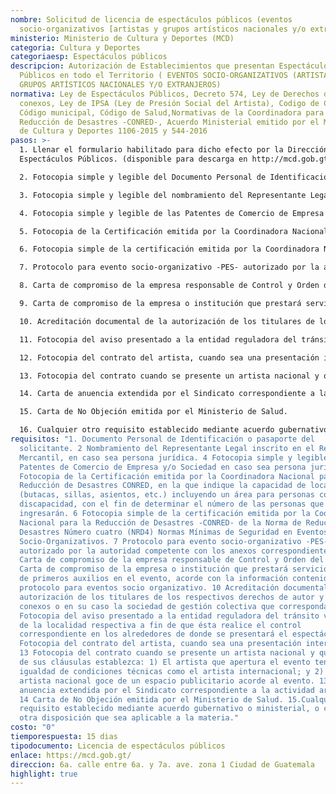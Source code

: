 ```yaml
---
nombre: Solicitud de licencia de espectáculos públicos (eventos
  socio-organizativos [artistas y grupos artísticos nacionales y/o extranjeros])
ministerio: Ministerio de Cultura y Deportes (MCD)
categoria: Cultura y Deportes
categoriaesp: Espectáculos públicos
descripcion: Autorización de Establecimientos que presentan Espectáculos
  Públicos en todo el Territorio ( EVENTOS SOCIO-ORGANIZATIVOS (ARTISTAS Y
  GRUPOS ARTÍSTICOS NACIONALES Y/O EXTRANJEROS)
normativa: Ley de Espectáculos Públicos, Decreto 574, Ley de Derechos de Autor y
  conexos, Ley de IPSA (Ley de Presión Social del Artista), Codigo de Comercio,
  Código municipal, Código de Salud,Normativas de la Coordinadora para la
  Reducción de Desastres -CONRED-, Acuerdo Ministerial emitido por el Ministerio
  de Cultura y Deportes 1106-2015 y 544-2016
pasos: >-
  1. Llenar el formulario habilitado para dicho efecto por la Dirección de
  Espectáculos Públicos. (disponible para descarga en http://mcd.gob.gt) 

  2. Fotocopia simple y legible del Documento Personal de Identificación o pasaporte del solicitante. 

  3. Fotocopia simple y legible del nombramiento del Representante Legal inscrito en el Registro Mercantil, en caso sea persona jurídica. 

  4. Fotocopia simple y legible de las Patentes de Comercio de Empresa y/o Sociedad en caso sea persona jurídica 

  5. Fotocopia de la Certificación emitida por la Coordinadora Nacional para la Reducción de Desastres CONRED, en la que indique la capacidad de locación (butacas, sillas, asientos, etc.) incluyendo un área para personas con discapacidad, con el fin de determinar el número de las personas que ingresarán. 

  6. Fotocopia simple de la certificación emitida por la Coordinadora Nacional para la Reducción de Desastres -CONRED- de la Norma de Reducción de Desastres Número cuatro (NRD4) Normas Mínimas de Seguridad en Eventos Socio-Organizativos. 

  7. Protocolo para evento socio-organizativo -PES- autorizado por la autoridad competente con los anexos correspondientes. 

  8. Carta de compromiso de la empresa responsable de Control y Orden del evento. 

  9. Carta de compromiso de la empresa o institución que prestará servicios médicos de primeros auxilios en el evento, acorde con la información contenida en el protocolo para eventos socio organizativo. 

  10. Acreditación documental de la autorización de los titulares de los respectivos derechos de autor y derechos conexos o en su caso la sociedad de gestión colectiva que corresponda 

  11. Fotocopia del aviso presentado a la entidad reguladora del tránsito vehicular de la localidad respectiva a fin de que ésta realice el control correspondiente en los alrededores de donde se presentará el espectáculo.

  12. Fotocopia del contrato del artista, cuando sea una presentación internacional 

  13. Fotocopia del contrato cuando se presente un artista nacional y que dentro de sus cláusulas establezca: 1) El artista que apertura el evento tendrá igualdad de condiciones técnicas como el artista internacional; y 2) Que el artista nacional goce de un espacio publicitario acorde al evento. 

  14. Carta de anuencia extendida por el Sindicato correspondiente a la actividad artística. 

  15. Carta de No Objeción emitida por el Ministerio de Salud. 

  16. Cualquier otro requisito establecido mediante acuerdo gubernativo o ministerial, o cualquier otra disposición que sea aplicable a la materia.
requisitos: "1. Documento Personal de Identificación o pasaporte del
  solicitante. 2 Nombramiento del Representante Legal inscrito en el Registro
  Mercantil, en caso sea persona jurídica. 4 Fotocopia simple y legible de las
  Patentes de Comercio de Empresa y/o Sociedad en caso sea persona jurídica 5
  Fotocopia de la Certificación emitida por la Coordinadora Nacional para la
  Reducción de Desastres CONRED, en la que indique la capacidad de locación
  (butacas, sillas, asientos, etc.) incluyendo un área para personas con
  discapacidad, con el fin de determinar el número de las personas que
  ingresarán. 6 Fotocopia simple de la certificación emitida por la Coordinadora
  Nacional para la Reducción de Desastres -CONRED- de la Norma de Reducción de
  Desastres Número cuatro (NRD4) Normas Mínimas de Seguridad en Eventos
  Socio-Organizativos. 7 Protocolo para evento socio-organizativo -PES-
  autorizado por la autoridad competente con los anexos correspondientes. 8
  Carta de compromiso de la empresa responsable de Control y Orden del evento. 9
  Carta de compromiso de la empresa o institución que prestará servicios médicos
  de primeros auxilios en el evento, acorde con la información contenida en el
  protocolo para eventos socio organizativo. 10 Acreditación documental de la
  autorización de los titulares de los respectivos derechos de autor y derechos
  conexos o en su caso la sociedad de gestión colectiva que corresponda 11
  Fotocopia del aviso presentado a la entidad reguladora del tránsito vehicular
  de la localidad respectiva a fin de que ésta realice el control
  correspondiente en los alrededores de donde se presentará el espectáculo.12
  Fotocopia del contrato del artista, cuando sea una presentación internacional
  13 Fotocopia del contrato cuando se presente un artista nacional y que dentro
  de sus cláusulas establezca: 1) El artista que apertura el evento tendrá
  igualdad de condiciones técnicas como el artista internacional; y 2) Que el
  artista nacional goce de un espacio publicitario acorde al evento. 13 Carta de
  anuencia extendida por el Sindicato correspondiente a la actividad artística.
  14 Carta de No Objeción emitida por el Ministerio de Salud. 15.Cualquier otro
  requisito establecido mediante acuerdo gubernativo o ministerial, o cualquier
  otra disposición que sea aplicable a la materia."
costo: "0"
tiemporespuesta: 15 dias
tipodocumento: Licencia de espectáculos públicos
enlace: https://mcd.gob.gt/
direccion: 6a. calle entre 6a. y 7a. ave. zona 1 Ciudad de Guatemala
highlight: true
---
```

